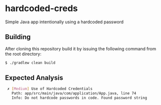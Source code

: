 # hardcoded-creds
Simple Java app intentionally using a hardcoded password

## Building

After cloning this repository build it by issuing the following command
from the root directory:

```bash
$ ./gradlew clean build
```

## Expected Analysis

```bash
 ✗ [Medium] Use of Hardcoded Credentials 
   Path: app/src/main/java/com/application/App.java, line 74 
   Info: Do not hardcode passwords in code. Found password string
```